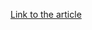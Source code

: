 [Link to the article](https://www.binarydefense.com/resources/blog/rhadamanthys-stealer-analysis-for-detection-opportunities/)
